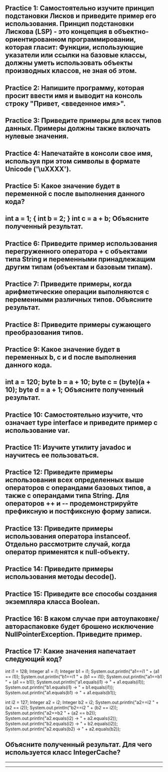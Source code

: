 Practice 1: Самостоятельно изучите принцип подстановки Лисков и приведите пример его использования.
Принцип подстановки Лискова (LSP) - это концепция в объектно- ориентированном программировании, которая гласит:
Функции, использующие указатели или ссылки на базовые классы, должны уметь использовать объекты производных классов, не зная об этом.
-------------------------------------------------------------------------------------------------------------------------
Practice 2: Напишите программу, которая просит ввести имя и выводит на консоль строку "Привет, <введенное имя>".
--------------------------------------------------------------------------------------------------------------------------
Practice 3: Приведите примеры для всех типов данных. Примеры должны также включать нулевые значения.
--------------------------------------------------------------------------------------------------------------------------
Practice 4: Напечатайте в консоли свое имя, используя при этом символы в формате Unicode ('\uXXXX').
--------------------------------------------------------------------------------------------------------------------------
Practice 5: Какое значение будет в переменной c после выполнения данного кода?
--------------------------------------------------------------------------------------------------------------------------
int a = 1;
{
    int b = 2;
}
int c = a + b;
Объясните полученный результат.
--------------------------------------------------------------------------------------------------------------------------
Practice 6: Приведите пример использования перегруженного оператора + с объектами типа String и переменными принадлежащим другим типам (объектам и базовым типам).
--------------------------------------------------------------------------------------------------------------------------
Practice 7: Приведите примеры, когда арифметические операции выполняются с переменными различных типов. Объясните результат.
--------------------------------------------------------------------------------------------------------------------------
Practice 8: Приведите примеры сужающего преобразования типов.
--------------------------------------------------------------------------------------------------------------------------
Practice 9: Какое значение будет в переменных b, с и d после выполнения данного кода.
--------------------------------------------------------------------------------------------------------------------------
int a = 120;
byte b = a + 10;
byte c = (byte)(a + 10);
byte d = a + 1;
Объясните полученный результат.
--------------------------------------------------------------------------------------------------------------------------
Practice 10: Самостоятельно изучите, что означает type interface и приведите пример с использование var.
--------------------------------------------------------------------------------------------------------------------------
Practice 11: Изучите утилиту javadoc и научитесь ее пользоваться.
--------------------------------------------------------------------------------------------------------------------------
Practice 12: Приведите примеры использования всех определенных выше операторов с операндами базовых типов, а также с операндами типа String. Для операторов ++ и -- продемонстрируйте префиксную и постфиксную форму записи.
--------------------------------------------------------------------------------------------------------------------------
Practice 13: Приведите примеры использования оператора instanceof. Отдельно рассмотрите случай, когда оператор применятся к null-объекту.
----------------------------------------------------------------------------------------------------------------------------
Practice 14: Приведите примеры использования методы decode().
------------------------------------------------------------------------------------------------------------------------
Practice 15: Приведите все способы создания экземпляра класса Boolean.
------------------------------------------------------------------------------------------------------------------------
Practice 16: В каком случае при автоупаковке/автораспаковке будет брошено исключение NullPointerException. Приведите пример.
------------------------------------------------------------------------------------------------------------------------
Practice 17: Какие значения напечатает следующий код?
------------------------------------------------------------------------------------------------------------------------
int i1 = 128;
Integer a1 = i1;
Integer b1 = i1;
System.out.println("a1==i1 " + (a1 == i1));
System.out.println("b1==i1 " + (b1 == i1));
System.out.println("a1==b1 " + (a1 == b1));
System.out.println("a1.equals(i1) -> " + a1.equals(i1));
System.out.println("b1.equals(i1) -> " + b1.equals(i1));
System.out.println("a1.equals(b1) -> " + a1.equals(b1));

int i2 = 127;
Integer a2 = i2;
Integer b2 = i2;
System.out.println("a2==i2 " + (a2 == i2));
System.out.println("b2==i2 " + (b2 == i2));
System.out.println("a2==b2 " + (a2 == b2));
System.out.println("a2.equals(i2) -> " + a2.equals(i2));
System.out.println("b2.equals(i2) -> " + b2.equals(i2));
System.out.println("a2.equals(b2) -> " + a2.equals(b2));

Объясните полученный результат. Для чего используется класс IntegerCache?
--------------------------------------------------------------------------------------------------------------------------
--------------------------------------------------------------------------------------------------------------------------
--------------------------------------------------------------------------------------------------------------------------

